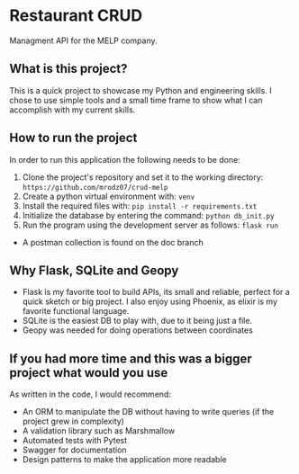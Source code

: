 # Restaurant CRUD

Managment API for the MELP company.

## What is this project?

This is a quick project to showcase my Python and engineering skills. I chose to use simple tools and a small time frame to show what I can accomplish with my current skills.

## How to run the project

In order to run this application the following needs to be done:

  1. Clone the project's repository and set it to the working directory: `https://github.com/mrodz07/crud-melp`
  2. Create a python virtual environment with: `venv`
  3. Install the required files with: `pip install -r requirements.txt`
  4. Initialize the database by entering the command: `python db_init.py`
  5. Run the program using the development server as follows: `flask run`

  * A postman collection is found on the doc branch

## Why Flask, SQLite and Geopy

- Flask is my favorite tool to build APIs, its small and reliable, perfect for a quick sketch or big project. I also enjoy using Phoenix, as elixir is my favorite functional language.
- SQLite is the easiest DB to play with, due to it being just a file.
- Geopy was needed for doing operations between coordinates

## If you had more time and this was a bigger project what would you use

As written in the code, I would recommend:
  - An ORM to manipulate the DB without having to write queries (if the project grew in complexity) 
  - A validation library such as Marshmallow
  - Automated tests with Pytest
  - Swagger for documentation
  - Design patterns to make the application more readable
